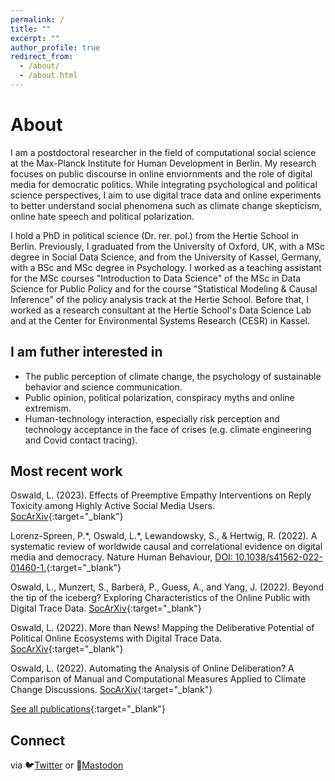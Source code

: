 ```yaml
---
permalink: /
title: ""
excerpt: ""
author_profile: true
redirect_from: 
  - /about/
  - /about.html
---
```

# About

I am a postdoctoral researcher in the field of computational social science at the Max-Planck Institute for Human Development in Berlin. My research focuses on public discourse in online enviornments and the role of digital media for democratic politics. While integrating psychological and political science perspectives, I aim to use digital trace data and online experiments to better understand social phenomena such as climate change skepticism, online hate speech and political polarization. 

I hold a PhD in political science (Dr. rer. pol.) from the Hertie School in Berlin. Previously, I graduated from the University of Oxford, UK, with a MSc degree in Social Data Science, and from the University of Kassel, Germany, with a BSc and MSc degree in Psychology. I worked as a teaching assistant for the MSc courses "Introduction to Data Science" of the MSc in Data Science for Public Policy and for the course "Statistical Modeling & Causal Inference" of the policy analysis track at the Hertie School. Before that, I worked as a research consultant at the Hertie School's Data Science Lab and at the Center for Environmental Systems Research (CESR) in Kassel.

## I am futher interested in 
* The public perception of climate change, the psychology of sustainable behavior and science communication. 
* Public opinion, political polarization, conspiracy myths and online extremism.  
* Human-technology interaction, especially risk perception and technology acceptance in the face of crises (e.g. climate engineering and Covid contact tracing). 

## Most recent work

Oswald, L. (2023). Effects of Preemptive Empathy Interventions on Reply Toxicity among Highly Active Social Media Users. [SocArXiv](https://osf.io/preprints/socarxiv/evdxy/){:target="_blank"}

Lorenz-Spreen, P.\*, Oswald, L.\*, Lewandowsky, S., & Hertwig, R. (2022). A systematic review of worldwide causal and correlational evidence on digital media and democracy. Nature Human Behaviour, [DOI: 10.1038/s41562-022-01460-1.](https://doi.org/10.1038/s41562-022-01460-1){:target="_blank"} 

Oswald, L., Munzert, S., Barberá, P., Guess, A., and Yang, J. (2022). Beyond the tip of the iceberg? Exploring Characteristics of the Online Public with Digital Trace Data. [SocArXiv](https://osf.io/preprints/socarxiv/yfmzh/){:target="_blank"}

Oswald, L. (2022). More than News! Mapping the Deliberative Potential of Political Online Ecosystems with Digital Trace Data. [SocArXiv](https://osf.io/preprints/socarxiv/68udg/){:target="_blank"}

Oswald, L. (2022). Automating the Analysis of Online Deliberation? A Comparison of Manual and Computational Measures Applied to Climate Change Discussions. [SocArXiv](https://doi.org/10.31235/osf.io/qmzwx){:target="_blank"}

[See all publications](https://lfoswald.github.io/publication/){:target="_blank"}

## Connect 
via 🐦[Twitter](https://twitter.com/LisaFOswaldo) or 🐘<a rel="me" href="https://mastodon.online/@LisaFOswaldo">Mastodon</a>

